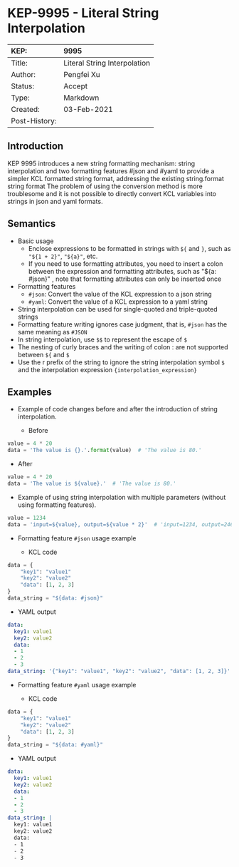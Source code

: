 # KEP-9995 - Literal String Interpolation

| KEP: | 9995 |
| :--- | :--- |
| Title: | Literal String Interpolation |
| Author: | Pengfei Xu |
| Status: | Accept |
| Type: | Markdown |
| Created: | 03-Feb-2021 |
| Post-History: |  |

## Introduction

KEP 9995 introduces a new string formatting mechanism: string interpolation and two formatting features #json and #yaml to provide a simpler KCL formatted string format, addressing the existing string.format string format The problem of using the conversion method is more troublesome and it is not possible to directly convert KCL variables into strings in json and yaml formats.

## Semantics

* Basic usage
  * Enclose expressions to be formatted in strings with `${` and `}`, such as `"${1 + 2}"`, `"${a}"`, etc.
  * If you need to use formatting attributes, you need to insert a colon between the expression and formatting attributes, such as "${a: #json}" , note that formatting attributes can only be inserted once
* Formatting features
  * `#json`: Convert the value of the KCL expression to a json string
  * `#yaml`: Convert the value of a KCL expression to a yaml string
* String interpolation can be used for single-quoted and triple-quoted strings
* Formatting feature writing ignores case judgment, that is, `#json` has the same meaning as `#JSON`
* In string interpolation, use `$$` to represent the escape of `$`
* The nesting of curly braces and the writing of colon : are not supported between `${` and `$`
* Use the r prefix of the string to ignore the string interpolation symbol `$` and the interpolation expression `{interpolation_expression}`

## Examples

* Example of code changes before and after the introduction of string interpolation.

  * Before

```python
value = 4 * 20
data = 'The value is {}.'.format(value)  # 'The value is 80.'
```

  * After

```python
value = 4 * 20
data = 'The value is ${value}.'  # 'The value is 80.'
```

* Example of using string interpolation with multiple parameters (without using formatting features).

```python
value = 1234
data = 'input=${value}, output=${value * 2}'  # 'input=1234, output=2468'
```

* Formatting feature `#json` usage example

  * KCL code

```python
data = {
    "key1": "value1"
    "key2": "value2"
    "data": [1, 2, 3]
}
data_string = "${data: #json}"
```

  * YAML output

```yaml
data:
  key1: value1
  key2: value2
  data:
  - 1
  - 2
  - 3
data_string: '{"key1": "value1", "key2": "value2", "data": [1, 2, 3]}'
```

* Formatting feature `#yaml` usage example

  * KCL code

```python
data = {
    "key1": "value1"
    "key2": "value2"
    "data": [1, 2, 3]
}
data_string = "${data: #yaml}"
```

  * YAML output

```yaml
data:
  key1: value1
  key2: value2
  data:
  - 1
  - 2
  - 3
data_string: |
  key1: value1
  key2: value2
  data:
  - 1
  - 2
  - 3
```
